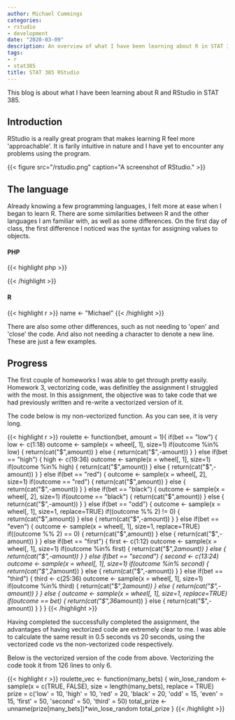 ```yaml
---
author: Michael Cummings
categories:
- rstudio
- development
date: "2020-03-09"
description: An overview of what I have been learning about R in STAT 385.
tags:
- r
- stat385
title: STAT 385 RStudio
---
```


This blog is about what I have been learning about R and RStudio in STAT 385.
<!--more-->

## Introduction

RStudio is a really great program that makes learning R feel more 'approachable'. It is farily intuitive in nature and I have yet to encounter any problems using the program. 

{{< figure src="/rstudio.png" caption="A screenshot of RStudio." >}}

## The language

Already knowing a few programming languages, I felt more at ease when I began to learn R. There are some similarities between R and the other languages I am familiar with, as well as some differences. On the first day of class, the first difference I noticed was the syntax for assigning values to objects.

#### PHP
{{< highlight php >}}
<?php
name = "Michael";
?>
{{< /highlight >}}

#### R
{{< highlight r >}}
name <- "Michael"
{{< /highlight >}}

There are also some other differences, such as not needing to 'open' and 'close' the code. And also not needing a character to denote a new line. These are just a few examples.

## Progress
The first couple of homeworks I was able to get through pretty easily. Homework 3, vectorizing code, was definitley the assignment I struggled with the most. In this assignment, the objective was to take code that we had previously written and re-write a vectorized version of it.


The code below is my non-vectorized function. As you can see, it is very long.

{{< highlight r >}}
roulette <- function(bet, amount = 1){ 
  if(bet == "low")
  {
    low <- c(1:18)
    outcome <- sample(x = wheel[, 1], size=1)
    if(outcome %in% low)
    {
      return(cat("$",amount))
    }
    else
    {
      return(cat("$",-amount))
    }
  }
  else if(bet == "high")
  {
    high <- c(19:36)
    outcome <- sample(x = wheel[, 1], size=1)
    if(outcome %in% high)
    {
      return(cat("$",amount))
    }
    else
    {
      return(cat("$",-amount))
    }
  }
  else if(bet == "red")
  {
    outcome <- sample(x = wheel[, 2], size=1)
    if(outcome == "red")
    {
      return(cat("$",amount))
    }
    else
    {
      return(cat("$",-amount))
    }
  }
  else if(bet == "black")
  {
    outcome <- sample(x = wheel[, 2], size=1)
    if(outcome == "black")
    {
      return(cat("$",amount))
    }
    else
    {
      return(cat("$",-amount))
    }
  }
  else if(bet == "odd")
  {
    outcome <- sample(x = wheel[, 1], size=1, replace=TRUE)
    if((outcome %% 2) != 0)
    {
      return(cat("$",amount))
    }
    else
    {
      return(cat("$",-amount))
    }
  }
  else if(bet == "even")
  {
    outcome <- sample(x = wheel[, 1], size=1, replace=TRUE)
    if((outcome %% 2) == 0)
    {
      return(cat("$",amount))
    }
    else
    {
      return(cat("$",-amount))
    }
  }
  else if(bet == "first")
  {
    first <- c(1:12)
    outcome <- sample(x = wheel[, 1], size=1)
    if(outcome %in% first)
    {
      return(cat("$",2*amount))
    }
    else
    {
      return(cat("$",-amount))
    }
  }
  else if(bet == "second")
  {
    second <- c(13:24)
    outcome <- sample(x = wheel[, 1], size=1)
    if(outcome %in% second)
    {
      return(cat("$",2*amount))
    }
    else
    {
      return(cat("$",-amount))
    }
  }
  else if(bet == "third")
  {
    third <- c(25:36)
    outcome <- sample(x = wheel[, 1], size=1)
    if(outcome %in% third)
    {
      return(cat("$",2*amount))
    }
    else
    {
      return(cat("$",-amount))
    }
  }
  else
  {
    outcome <- sample(x = wheel[, 1], size=1, replace=TRUE)
    if(outcome == bet)
    {
      return(cat("$",36*amount))
    }
    else
    {
      return(cat("$",-amount))
    }
  }
}
{{< /highlight >}}

Having completed the successfully completed the assignment, the advantages of having vectorized code are extremely clear to me. I was able to calculate the same result in 0.5 seconds vs 20 seconds, using the vectorized code vs the non-vectorized code respectively.

Below is the vectorized version of the code from above. Vectorizing the code took it from 126 lines to only 6.

{{< highlight r >}}
roulette_vec <- function(many_bets)
{
  win_lose_random <- sample(x = c(TRUE, FALSE), size = length(many_bets), replace = TRUE)
  prize = c('low' = 10, 'high' = 10, 'red' = 20, 'black' = 20, 'odd' = 15, 'even' = 15, 'first' = 50, 'second' = 50, 'third' = 50)
  total_prize <- unname(prize[many_bets])*win_lose_random
  total_prize
}
{{< /highlight >}}

